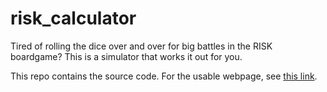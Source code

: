 # risk_calculator

Tired of rolling the dice over and over for big battles in the RISK boardgame? This is a simulator that works it out for you. 

This repo contains the source code. For the usable webpage, see [this link](https://ahilbers.github.io/risk_calculator/index.html).
